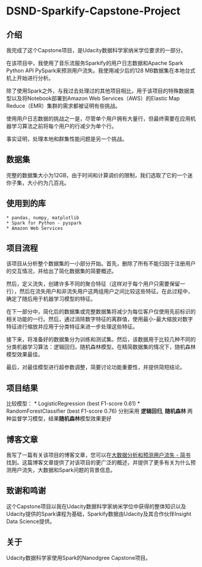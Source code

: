 # DSND-Sparkify-Capstone-Project

## 介绍
我完成了这个Capstone项目，是Udacity数据科学家纳米学位要求的一部分。

在该项目中，我使用了音乐流服务Sparkify的用户日志数据和Apache Spark Python API PySpark来预测用户流失。我使用减少后的128 MB数据集在本地台式机上开始进行分析。

除了使用Spark之外，与我过去处理过的其他项目相比，用于该项目的特殊数据类型以及将Notebook部署到Amazon Web Services（AWS）的Elastic Map Reduce（EMR）集群的需求都被证明有些挑战。

使用用户日志数据的挑战之一是，尽管单个用户拥有大量行，但最终需要在应用机器学习算法之前将每个用户的行减少为单个行。

事实证明，处理本地和群集性能问题是另一个挑战。

## 数据集
完整的数据集大小为12GB，由于时间和计算调价的限制，我们选取了它的一个迷你子集，大小约为几百兆。

## 使用到的库
	* pandas, numpy, matplotlib
	* Spark for Python - pyspark
	* Amazon Web Services

## 项目流程
该项目从分析整个数据集的一小部分开始。首先，删除了所有不能归因于注册用户的交互情况，并给出了简化数据集的简要概述。

然后，定义流失，创建许多不同的聚合特征（这样对于每个用户只需要保留一行），然后在流失用户和非流失用户这两组用户之间比较这些特征。在此过程中，确定了随后用于机器学习模型的特征。

在下一部分中，简化后的数据集或完整数据集将减少为每位客户仅使用先前标识的相关功能的一行。然后，通过消除数字特征的离群值，使用最小-最大缩放对数字特征进行缩放并应用于分类特征来进一步处理这些特征。

接下来，将准备好的数据集分为训练和测试集。然后，该数据用于比较几种不同的分类机器学习算法：逻辑回归，随机森林模型。在精简数据集的情况下，随机森林模型效果最佳。

最后，对最佳模型进行超参数调整，简要讨论功能重要性，并提供简短结论。

## 项目结果
比较模型：
	* LogisticRegression (best F1-score 0.61)
	* RandomForestClassifier (best F1-score 0.76)
分别采用 **逻辑回归**, **随机森林** 两种监督学习模型，结果**随机森林**模型效果更好

## 博客文章
我写了一篇有关该项目的博客文章，您可以在[大数据分析和预测用户流失 - 简书](https://www.jianshu.com/p/41be26091c23)找到。这篇博客文章提供了对该项目的更广泛的概述，并提供了更多有关为什么预测用户流失，大数据和Spark问题的背景信息。

## 致谢和鸣谢
这个Capstone项目以我在Udacity数据科学家纳米学位中获得的整体知识以及Udacity提供的Spark课程为基础，Sparkify数据由Udacity及其合作伙伴Insight Data Science提供。

## 关于
Udacity数据科学家使用Spark的Nanodgree Capstone项目。